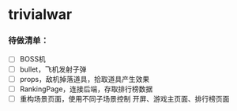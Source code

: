 # trivialwar
### 待做清单：

- [ ] BOSS机  
- [ ] bullet，飞机发射子弹  
- [ ] props，敌机掉落道具，拾取道具产生效果  
- [ ] RankingPage，连接后端，存取排行榜数据  
- [ ] 重构场景页面，使用不同子场景控制 开屏、游戏主页面、排行榜页面
